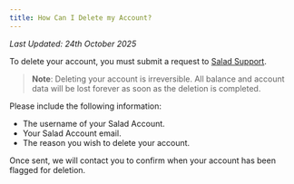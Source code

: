 ```yaml
---
title: How Can I Delete my Account?
---
```


_Last Updated: 24th October 2025_

To delete your account, you must submit a request to [Salad Support](/contact).

> **Note**: Deleting your account is irreversible. All balance and account data will be lost forever as soon as the
> deletion is completed.

Please include the following information:

- The username of your Salad Account.
- Your Salad Account email.
- The reason you wish to delete your account.

Once sent, we will contact you to confirm when your account has been flagged for deletion.
